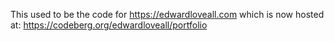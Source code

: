 This used to be the code for <https://edwardloveall.com> which is now hosted at: <https://codeberg.org/edwardloveall/portfolio>
